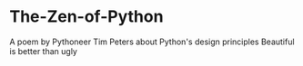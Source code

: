 # The-Zen-of-Python
A poem by Pythoneer Tim Peters about Python's design principles
Beautiful is better than ugly
